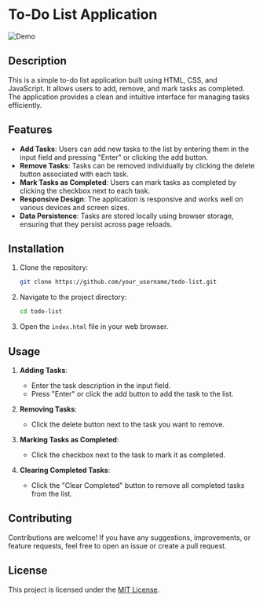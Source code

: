 # To-Do List Application

![Demo](link_to_demo_video)

## Description

This is a simple to-do list application built using HTML, CSS, and JavaScript. It allows users to add, remove, and mark tasks as completed. The application provides a clean and intuitive interface for managing tasks efficiently.

## Features

- **Add Tasks**: Users can add new tasks to the list by entering them in the input field and pressing "Enter" or clicking the add button.
- **Remove Tasks**: Tasks can be removed individually by clicking the delete button associated with each task.
- **Mark Tasks as Completed**: Users can mark tasks as completed by clicking the checkbox next to each task.
- **Responsive Design**: The application is responsive and works well on various devices and screen sizes.
- **Data Persistence**: Tasks are stored locally using browser storage, ensuring that they persist across page reloads.

## Installation

1. Clone the repository:

   ```bash
   git clone https://github.com/your_username/todo-list.git
   ```

2. Navigate to the project directory:

   ```bash
   cd todo-list
   ```

3. Open the `index.html` file in your web browser.

## Usage

1. **Adding Tasks**:
   - Enter the task description in the input field.
   - Press "Enter" or click the add button to add the task to the list.

2. **Removing Tasks**:
   - Click the delete button next to the task you want to remove.

3. **Marking Tasks as Completed**:
   - Click the checkbox next to the task to mark it as completed.

4. **Clearing Completed Tasks**:
   - Click the "Clear Completed" button to remove all completed tasks from the list.

## Contributing

Contributions are welcome! If you have any suggestions, improvements, or feature requests, feel free to open an issue or create a pull request.

## License

This project is licensed under the [MIT License](LICENSE).
